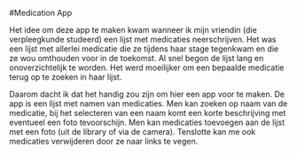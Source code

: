 #Medication App

Het idee om deze app te maken kwam wanneer ik mijn vriendin (die verpleegkunde studeerd) een lijst met medicaties neerschrijven.
Het was een lijst met allerlei medicatie die ze tijdens haar stage tegenkwam en die ze wou omthouden voor in de toekomst.
Al snel begon de lijst lang en onoverzichtelijk te worden. Het werd moeilijker om een bepaalde medicatie terug op te zoeken in haar lijst.

Daarom dacht ik dat het handig zou zijn om hier een app voor te maken.
De app is een lijst met namen van medicaties. Men kan zoeken op naam van de medicatie, bij het selecteren van een naam komt een korte beschrijving met eventueel een foto tevoorschijn.
Men kan medicaties toevoegen aan de lijst met een foto (uit de library of via de camera).
Tenslotte kan me ook medicaties verwijderen door ze naar links te vegen.
